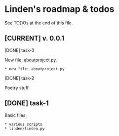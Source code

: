 Linden's roadmap & todos
========================

See TODOs at the end of this file.

[CURRENT] v. 0.0.1
------------------

[DONE] task-3

New file: aboutproject.py.

    * new file: aboutproject.py

[DONE] task-2

Poetry stuff.

[DONE] task-1
-------------

Basic files.

    * various scripts
    * linden/linden.py
